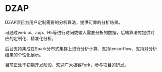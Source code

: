 # DZAP

DZAP项目为用户定制需要的分析算法，提供可靠的分析结果。

可通过web ui、app、H5等进行访问或输入需要分析的数据，后端算法库提供对应的定制化、精准化分析。

后台支持集成在Spark分布式集群上进行分析计算、支持tensorflow、支持对分析结果的个性化展示。

目前正处于初期开发阶段，欢迎广大极客Fork，参与项目的研发。
